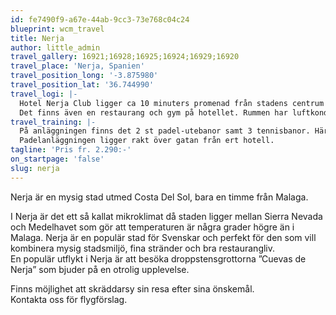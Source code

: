 ```yaml
---
id: fe7490f9-a67e-44ab-9cc3-73e768c04c24
blueprint: wcm_travel
title: Nerja
author: little_admin
travel_gallery: 16921;16928;16925;16924;16929;16920
travel_place: 'Nerja, Spanien'
travel_position_long: '-3.875980'
travel_position_lat: '36.744990'
travel_logi: |-
  Hotel Nerja Club ligger ca 10 minuters promenad från stadens centrum och ca 15 minuter från stranden Burriana. Hotellet har utomhuspool, mindre spa och en solterrass. 
  Det finns även en restaurang och gym på hotellet. Rummen har luftkonditionering, satellit-TV samt eget badrum.
travel_training: |-
  På anläggningen finns det 2 st padel-utebanor samt 3 tennisbanor. Här finns även restaurang med bar och omklädningsrum. Går att boka lektioner med tränare där det är 1 eller 2 personer per lektion.
  Padelanläggningen ligger rakt över gatan från ert hotell.
tagline: 'Pris fr. 2.290:-'
on_startpage: 'false'
slug: nerja
---
```

<p>Nerja är en mysig stad utmed Costa Del Sol, bara en timme från Malaga.</p>
<p>I Nerja är det ett så kallat mikroklimat då staden ligger mellan Sierra Nevada och Medelhavet som gör att temperaturen är några grader högre än i Malaga. Nerja är en populär stad för Svenskar och perfekt för den som vill kombinera mysig stadsmiljö, fina stränder och bra restaurangliv.<br />
En populär utflykt i Nerja är att besöka droppstensgrottorna ”Cuevas de Nerja” som bjuder på en otrolig upplevelse.</p>
<p>Finns möjlighet att skräddarsy sin resa efter sina önskemål.<br />
Kontakta oss för flygförslag.</p>
